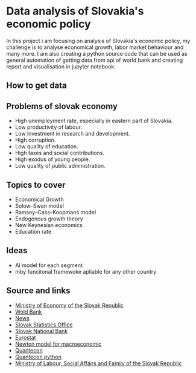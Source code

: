 # Data analysis of Slovakia's economic policy

In this project i am focusing on analysis of Slovakia's economic policy, 
my challenge is to analyse economical growth, labor market behaviour and many more. 
I am also creating a python source code that can be used as general automation of 
getting data from api of world bank and creating report and visualisation in jupyter notebook.

## How to get data

## Problems of slovak economy
- High unemployment rate, especially in eastern part of Slovakia.
- Low productivity of labour.
- Low investment in research and development.
- High corruption.
- Low quality of education.
- High taxes and social contributions.
- High exodus of young people.
- Low quality of public administration.

## Topics to cover
- Economical Growth
- Solow–Swan model
- Ramsey–Cass–Koopmans model
- Endogenous growth theory
- New Keynesian economics
- Education rate 

## Ideas
- AI model for each segment 
- mby funcitonal framewoke apliable for any other country


## Source and links
- [Ministry of Economy of the Slovak Republic](https://www.mhsr.sk/)
- [Wold Bank](https://data.worldbank.org/country/slovak-republic)
- [News](https://dennikn.sk/ekonomika/)
- [Slovak Statistics Office](https://slovak.statistics.sk/wps/portal/ext/themes/demography/population/indicators/)
- [Slovak National Bank](https://www.nbs.sk/en/statistics)
- [Eurostat](https://ec.europa.eu/eurostat/web/main/home)
- [Newton model for macroeconomic](https://python.quantecon.org/newton_method.html)
- [Quantecon](https://quantecon.org/)
- [Quantecon python](https://python.quantecon.org/intro.html)
- [Ministry of Labour, Social Affairs and Family of the Slovak Republic](https://www.upsvr.gov.sk/statistiky/nezamestnanost-mesacne-statistiky.html?page_id=1254)